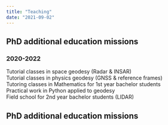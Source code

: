 ```yaml
---
title: "Teaching"
date: "2021-09-02"
---
```


PhD additional education missions
---------------------------------

### 2020-2022

Tutorial classes in space geodesy (Radar & INSAR)\
Tutorial classes in physics geodesy (GNSS & reference frames)\
Tutoring classes in Mathematics for 1st year bachelor students\
Practical work in Python applied to geodesy\
Field school for 2nd year bachelor students (LIDAR)

PhD additional education missions
---------------------------------
